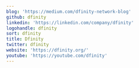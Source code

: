 ```yaml
---
blog: 'https://medium.com/dfinity-network-blog'
github: dfinity
linkedin: 'https://linkedin.com/company/dfinity'
logohandle: dfinity
sort: dfinity
title: Dfinity
twitter: dfinity
website: 'https://dfinity.org/'
youtube: 'https://youtube.com/dfinity'
---
```

